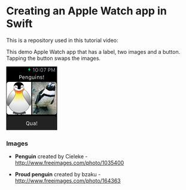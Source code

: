# Creating an Apple Watch app in Swift

This is a repository used in this tutorial video:

This demo Apple Watch app that has a label, two images and a button. Tapping the button swaps the images.

<img src="https://raw.githubusercontent.com/evgenyneu/watch-kit-app-demo/master/Graphics/apple_watch_app_tutorial.png" alt="creating an apple watch app tutorial" width="136">

### Images

* **Penguin** created by Cieleke - http://www.freeimages.com/photo/1035400

* **Proud penguin** created by bzaku - http://www.freeimages.com/photo/164363
